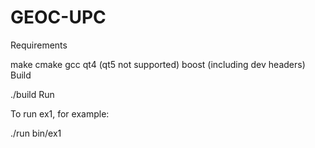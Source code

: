 # GEOC-UPC

Requirements

make
cmake
gcc
qt4 (qt5 not supported)
boost (including dev headers)
Build

./build
Run

To run ex1, for example:

./run bin/ex1
